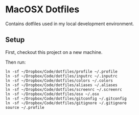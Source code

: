 # MacOSX Dotfiles

Contains dotfiles used in my local development environment.

## Setup

First, checkout this project on a new machine.

Then run:

    ln -sf ~/Dropbox/Code/dotfiles/profile ~/.profile
    ln -sf ~/Dropbox/Code/dotfiles/inputrc ~/.inputrc
    ln -sf ~/Dropbox/Code/dotfiles/colors ~/.colors
    ln -sf ~/Dropbox/Code/dotfiles/aliases ~/.aliases
    ln -sf ~/Dropbox/Code/dotfiles/screenrc ~/.screenrc
    ln -sf ~/Dropbox/Code/dotfiles/osx ~/.osx
    ln -sf ~/Dropbox/Code/dotfiles/gitconfig ~/.gitconfig
    ln -sf ~/Dropbox/Code/dotfiles/gitignore ~/.gitignore
    source ~/.profile
